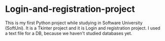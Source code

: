 # Login-and-registration-project
This is my first Python project while studying in Software University (SoftUni).
It is a Tkinter project and it is Login and registration project.
I used a text file for a DB, because we haven't studied databases yet.
